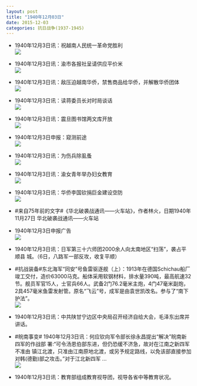 ```yaml
---
layout: post
title: "1940年12月03日"
date: 2015-12-03
categories: 抗日战争(1937-1945)
---
```


<meta name="referrer" content="no-referrer" />

- 1940年12月3日讯：祝越南人民统一革命党胜利 <br/><img src="https://ww4.sinaimg.cn/large/aca367d8jw1eynz1k1sj7j20h60b475x.jpg" />

- 1940年12月3日讯：渝市各报社呈请供应平价米 <br/><img src="https://ww1.sinaimg.cn/large/aca367d8jw1eynxb374vzj208c0brt9j.jpg" />

- 1940年12月3日讯：敌压迫越南华侨，禁售商品给华侨，并解散华侨团体 <br/><img src="https://ww1.sinaimg.cn/large/aca367d8jw1eynvkvhvrdj20c70b2dgx.jpg" />

- 1940年12月3日讯：读蒋委员长对时局谈话 <br/><img src="https://ww2.sinaimg.cn/large/aca367d8jw1eynqdn9mb7j21280hgahv.jpg" />

- 1940年12月3日讯：震旦图书馆两文库开放 <br/><img src="https://ww4.sinaimg.cn/large/aca367d8jw1eymv66bmmuj20fz06wwga.jpg" />

- 1940年12月3日申报：窥测前途 <br/><img src="https://ww1.sinaimg.cn/large/aca367d8jw1eymtfufpd7j20uv0xvx2d.jpg" />

- 1940年12月3日讯：为伤兵除虱蚤 <br/><img src="https://ww4.sinaimg.cn/large/aca367d8jw1eymrpi26pcj208605174l.jpg" />

- 1940年12月3日讯：渝女青年举办妇女教育 <br/><img src="https://ww2.sinaimg.cn/large/aca367d8jw1eympz1zod1j20d7062t9e.jpg" />

- 1940年12月3日讯：华侨李国钦捐巨金建设空防 <br/><img src="https://ww1.sinaimg.cn/large/aca367d8jw1eymkr2s3mfj20hc06amy6.jpg" />

- #来自75年前的文字#《华北破袭战通讯——火车站》，作者林火，日期1940年11月27日 华北破袭战通讯——火车站 

- 1940年12月3日申报广告 <br/><img src="https://ww4.sinaimg.cn/large/aca367d8jw1eymc3k2a6nj20pj0gtjws.jpg" />

- 1940年12月3日讯：日军第三十六师团2000余人向太南地区“扫荡”，袭占平顺县 城。（6日，八路军一部反攻，收复平顺） 

- #抗战装备#东北海军“同安”号鱼雷驱逐舰（上）：1913年在德国Schichau船厂竣工交付，造价63000马克。船体采用软钢材料，排水量390吨，最高航速32节。舰员军官15人，士官兵66人。武备2门76.2毫米主炮，4门47毫米副炮，2具457毫米鱼雷发射管。原名“飞云”号，成军是由袁世凯改名。参与了“南下护法”。 <br/><img src="https://ww2.sinaimg.cn/large/aca367d8jw1eym8mhtvp1j20fl04uglz.jpg" />

- 1940年12月3日讯：中共陕甘宁边区中央局召开经济自给大会，毛泽东出席并 讲话。 

- #皖南事变# 1940年12月3日讯：何应钦向军令部长徐永昌提出“解决”皖南新四军的作战部 署:“可令汤恩伯部东进，但仍恐缓不济急，故对在江南之新四军不准由 镇江北渡，只准由江南原地北渡，或另予规定路线，以免该部直接参加 对韩(德勤)部之攻击。”对于江北新四军 ...  <br/><img src="https://ww2.sinaimg.cn/large/aca367d8jw1eym55cysccj20c80ay0u5.jpg" />

- 1940年12月3日讯：教育部组成教育视导团，视导各省中等教育状况。 

